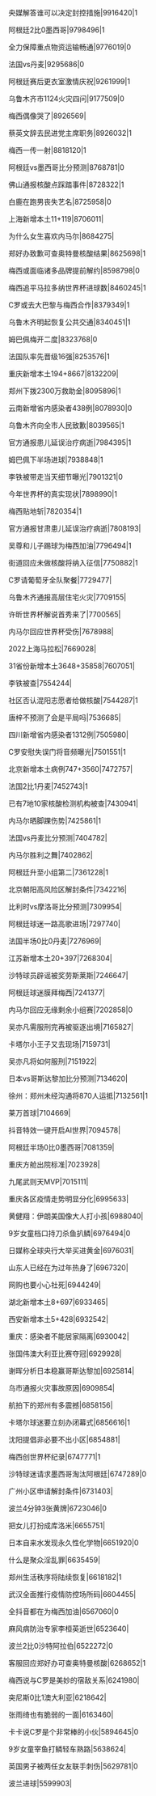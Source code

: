 央媒解答谁可以决定封控措施|9916420|1

阿根廷2比0墨西哥|9798496|1

全力保障重点物资运输畅通|9776019|0

法国vs丹麦|9295686|0

阿根廷赛后更衣室激情庆祝|9261999|1

乌鲁木齐市1124火灾四问|9177509|0

梅西偶像哭了|8926569|

蔡英文辞去民进党主席职务|8926032|1

梅西一传一射|8818120|1

阿根廷vs墨西哥比分预测|8768781|0

佛山通报核酸点踩踏事件|8728322|1

白鹿在跑男丧失艺名|8725958|0

上海新增本土11+119|8706011|

为什么女生喜欢内马尔|8684275|

郑好办致歉可查奥特曼核酸结果|8625698|1

梅西或面临诸多品牌提前解约|8598798|0

梅西追平马拉多纳世界杯进球数|8460245|1

C罗或去大巴黎与梅西合作|8379349|1

乌鲁木齐明起恢复公共交通|8340451|1

姆巴佩梅开二度|8323768|0

法国队率先晋级16强|8253576|1

重庆新增本土194+8667|8132209|

郑州下拨2300万救助金|8095896|1

云南新增省内感染者438例|8078930|0

乌鲁木齐向全市人民致歉|8039565|1

官方通报患儿延误治疗病逝|7984395|1

姆巴佩下半场进球|7938848|1

李铁被带走当天细节曝光|7901321|0

今年世界杯的真实现状|7898990|1

梅西贴地斩|7820354|1

官方通报甘肃患儿延误治疗病逝|7808193|

吴尊和儿子踢球为梅西加油|7796494|1

街道回应未做核酸将纳入征信|7750882|1

C罗请葡萄牙全队聚餐|7729477|

乌鲁木齐通报高层住宅火灾|7709155|

许昕世界杯解说首秀来了|7700565|

内马尔回应世界杯受伤|7678988|

2022上海马拉松|7669028|

31省份新增本土3648+35858|7607051|

李铁被查|7554244|

社区否认混阳志愿者给做核酸|7544287|1

唐梓不预测了会是平局吗|7536685|

四川新增省内感染者1312例|7505980|

C罗安慰失误门将音频曝光|7501551|1

北京新增本土病例747+3560|7472757|

法国2比1丹麦|7452743|1

已有7地10家核酸检测机构被查|7430941|

内马尔晒脚踝伤势|7425861|1

法国vs丹麦比分预测|7404782|

内马尔胜利之舞|7402862|

阿根廷升至小组第二|7361228|1

北京朝阳高风险区解封条件|7342216|

比利时vs摩洛哥比分预测|7309954|

阿根廷球迷一路高歌进场|7297740|

法国半场0比0丹麦|7276969|

江苏新增本土20+397|7268304|

沙特球员辟谣被奖劳斯莱斯|7246647|

阿根廷球迷膜拜梅西|7241377|

内马尔回应无缘剩余小组赛|7202858|0

吴亦凡需服刑完再被驱逐出境|7165827|

卡塔尔小王子又去现场|7159731|

吴亦凡将如何服刑|7151922|

日本vs哥斯达黎加比分预测|7134620|

徐州：郑州未经沟通将870人运抵|7132561|1

莱万首球|7104669|

抖音特效一键开启AI世界|7094578|

阿根廷半场0比0墨西哥|7081359|

重庆方舱出院标准|7023928|

九尾武则天MVP|7015111|

重庆各区疫情走势明显分化|6995633|

黄健翔：伊朗美国像大人打小孩|6988040|

9岁女童档口持刀杀鱼扒鳞|6976494|0

日媒称全球央行大举买进黄金|6976031|

山东人已经在为过年热身了|6967320|

网购也要小心社死|6944249|

湖北新增本土8+697|6933465|

西安新增本土5+428|6932542|

重庆：感染者不能居家隔离|6930042|

张国伟澳大利亚比赛夺冠|6929928|

谢晖分析日本稳赢哥斯达黎加|6925814|

乌市通报火灾事故原因|6909854|

航拍下的郑州有多震撼|6858156|

卡塔尔球迷要立刻办闭幕式|6856616|1

沈阳提倡非必要不出小区|6854881|

梅西创世界杯纪录|6747771|1

沙特球迷请求墨西哥淘汰阿根廷|6747289|0

广州小区申请解封条件|6731403|

波兰4分钟3张黄牌|6723046|0

把女儿打扮成库洛米|6655751|

日本自来水发现永久性化学物|6651920|0

什么是聚众淫乱罪|6635459|

郑州生活秩序将陆续恢复|6618182|1

武汉全面推行疫情防控场所码|6604455|

全抖音都在为梅西加油|6567060|0

麻风病防治专家李桓英逝世|6523640|

波兰2比0沙特阿拉伯|6522272|0

客服回应郑好办可查奥特曼核酸|6268652|1

梅西说与C罗是美妙的宿敌关系|6241980|

突尼斯0比1澳大利亚|6218642|

张雨绮也有脆弱的一面|6163460|

卡卡说C罗是个非常棒的小伙|5894645|0

9岁女童宰鱼打鳞轻车熟路|5638624|

英国男子被两任女友联手刺伤|5629781|0

波兰进球|5599903|

